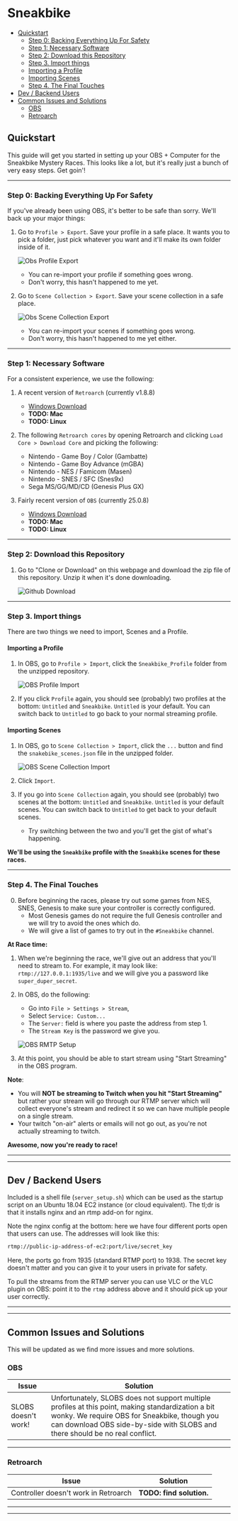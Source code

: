 # Sneakbike

* [Quickstart](#quickstart)
   + [Step 0: Backing Everything Up For Safety](#step-0--backing-everything-up-for-safety)
   + [Step 1: Necessary Software](#step-1--necessary-software)
   + [Step 2: Download this Repository](#step-2--download-this-repository)
   + [Step 3. Import things](#step-3-import-things)
   - [Importing a Profile](#importing-a-profile)
   - [Importing Scenes](#importing-scenes)
   + [Step 4. The Final Touches](#step-4-the-final-touches)
* [Dev / Backend Users](#dev---backend-users)
* [Common Issues and Solutions](#common-issues-and-solutions)
   + [OBS](#obs)
   + [Retroarch](#retroarch)

## Quickstart

This guide will get you started in setting up your OBS + Computer for the Sneakbike Mystery Races. This looks like a lot, but it's really just a bunch of very easy steps. Get goin'!

---

### Step 0: Backing Everything Up For Safety

If you've already been using OBS, it's better to be safe than sorry. We'll back up your major things:



1. Go to `Profile > Export`. Save your profile in a safe place. It wants you to pick a folder, just pick whatever you want and it'll make its own folder inside of it.

   ![Obs Profile Export](./static/images/obs_export_profile.PNG)

   - You can re-import your profile if something goes wrong.
   - Don't worry, this hasn't happened to me yet.


2. Go to `Scene Collection > Export`. Save your scene collection in a safe place.

   ![Obs Scene Collection Export](./static/images/obs_export_scene_collection.PNG)
   - You can re-import your scenes if something goes wrong.
   - Don't worry, this hasn't happened to me yet either.

---

### Step 1: Necessary Software

For a consistent experience, we use the following:

1. A recent version of `Retroarch` (currently v1.8.8)

   - [Windows Download](http://buildbot.libretro.com/stable/1.8.8/windows/x86_64/RetroArch-x64-setup.exe)
   - **TODO: Mac**
   - **TODO: Linux**

2. The following `Retroarch cores` by opening Retroarch and clicking `Load Core > Download Core` and picking the following:

   - Nintendo - Game Boy / Color (Gambatte)
   - Nintendo - Game Boy Advance (mGBA)
   - Nintendo - NES / Famicom (Masen)
   - Nintendo - SNES / SFC (Snes9x)
   - Sega MS/GG/MD/CD (Genesis Plus GX)

3. Fairly recent version of `OBS` (currently 25.0.8)
   - [Windows Download](https://cdn-fastly.obsproject.com/downloads/OBS-Studio-25.0.8-Full-Installer-x64.exe)
   - **TODO: Mac**
   - **TODO: Linux**

---

### Step 2: Download this Repository

1. Go to "Clone or Download" on this webpage and download the zip file of this repository. Unzip it when it's done downloading.

      ![Github Download](./static/images/github_clone.PNG)

---

### Step 3. Import things

There are two things we need to import, Scenes and a Profile.

#### Importing a Profile

1. In OBS, go to `Profile > Import`, click the `Sneakbike_Profile` folder from the unzipped repository.

   ![OBS Profile Import](./static/images/obs_import_profile.PNG)

2. If you click `Profile` again, you should see (probably) two profiles at the bottom: `Untitled` and `Sneakbike`. `Untitled` is your default. You can switch back to `Untitled` to go back to your normal streaming profile.

#### Importing Scenes

1. In OBS, go to `Scene Collection > Import`, click the `...` button and find the `snakebike_scenes.json` file in the unzipped folder.

   ![OBS Scene Collection Import](./static/images/obs_import_scene_collection.PNG)

2. Click `Import`.
3. If you go into `Scene Collection` again, you should see (probably) two scenes at the bottom: `Untitled` and `Sneakbike`. `Untitled` is your default scenes. You can switch back to `Untitled` to get back to your default scenes.
   - Try switching between the two and you'll get the gist of what's happening.

**We'll be using the `Sneakbike` profile with the `Sneakbike` scenes for these races.**

---

### Step 4. The Final Touches

0. Before beginning the races, please try out some games from NES, SNES, Genesis to make sure your controller is correctly configured.
   - Most Genesis games do not require the full Genesis controller and we will try to avoid the ones which do.
   - We will give a list of games to try out in the `#Sneakbike` channel.

**At Race time:**

1. When we're beginning the race, we'll give out an address that you'll need to stream to. For example, it may look like: `rtmp://127.0.0.1:1935/live` and we will give you a password like `super_duper_secret`.  
2. In OBS, do the following:
   - Go into `File > Settings > Stream`,
   - Select `Service: Custom...`
   - The `Server:` field is where you paste the address from step 1. 
   - The `Stream Key` is the password we give you.
  
   ![OBS RMTP Setup](./static/images/obs_rmtp_setup.PNG)   

3. At this point, you should be able to start stream using "Start Streaming" in the OBS program.

**Note**:

- You will **NOT be streaming to Twitch when you hit "Start Streaming"** but rather your stream will go through our RTMP server which will collect everyone's stream and redirect it so we can have multiple people on a single stream.
- Your twitch "on-air" alerts or emails will not go out, as you're not actually streaming to twitch.

**Awesome, now you're ready to race!**

---

---

## Dev / Backend Users

Included is a shell file (`server_setup.sh`) which can be used as the startup script on an Ubuntu 18.04 EC2 instance (or cloud equivalent). The tl;dr is that it installs nginx and an rtmp add-on for nginx.

Note the nginx config at the bottom: here we have four different ports open that users can use. The addresses will look like this:

```bash
rtmp://public-ip-address-of-ec2:port/live/secret_key
```

Here, the ports go from 1935 (standard RTMP port) to 1938. The secret key doesn't matter and you can give it to your users in private for safety.

To pull the streams from the RTMP server you can use VLC or the VLC plugin on OBS: point it to the `rtmp` address above and it should pick up your user correctly.

---

---

## Common Issues and Solutions

This will be updated as we find more issues and more solutions.

### OBS

| Issue       | Solution |
| ----------- | -------- |
| SLOBS doesn't work! | Unfortunately, SLOBS does not support multiple profiles at this point, making standardization a bit wonky.  We require OBS for Sneakbike, though you can download OBS side-by-side with SLOBS and there should be no real conflict.         |

---

### Retroarch

| Issue                                | Solution                 |
| ------------------------------------ | ------------------------ |
| Controller doesn't work in Retroarch | **TODO: find solution.** |

---

---
